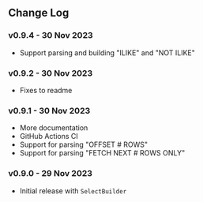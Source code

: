 ## Change Log

### v0.9.4 - 30 Nov 2023

- Support parsing and building "ILIKE" and "NOT ILIKE"

### v0.9.2 - 30 Nov 2023

- Fixes to readme

### v0.9.1 - 30 Nov 2023

- More documentation
- GitHub Actions CI
- Support for parsing "OFFSET # ROWS"
- Support for parsing "FETCH NEXT # ROWS ONLY"

### v0.9.0 - 29 Nov 2023

- Initial release with `SelectBuilder`
